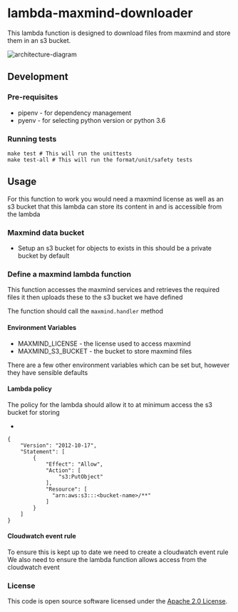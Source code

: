 
# lambda-maxmind-downloader

This lambda function is designed to download files from maxmind and store
them in an s3 bucket.

![architecture-diagram](../master/images/architecture.png)

## Development

### Pre-requisites
- pipenv - for dependency management
- pyenv - for selecting python version or python 3.6

### Running tests
```
make test # This will run the unittests
make test-all # This will run the format/unit/safety tests
```

## Usage

For this function to work you would need a maxmind license as well
as an s3 bucket that this lambda can store its content in and is accessible from the lambda

### Maxmind data bucket
- Setup an s3 bucket for objects to exists in this should be a private bucket by default


### Define a maxmind lambda function

This function accesses the maxmind services and retrieves the required files it then uploads these to the s3 bucket we have defined

The function should call the ```maxmind.handler``` method

#### Environment Variables

- MAXMIND_LICENSE - the license used to access maxmind
- MAXMIND_S3_BUCKET - the bucket to store maxmind files

There are a few other environment variables which can be set but, however they have sensible defaults

#### Lambda policy

The policy for the lambda should allow it to at minimum access the s3 bucket for storing
 
-  
```buildoutcfg
{
    "Version": "2012-10-17",
    "Statement": [
        {
            "Effect": "Allow",
            "Action": [
                "s3:PutObject"
            ],
            "Resource": [
              "arn:aws:s3:::<bucket-name>/**"
            ]
        }    
    ]
}
```

#### Cloudwatch event rule

To ensure this is kept up to date we need to create a cloudwatch event rule
We also need to ensure the lambda function allows access from the cloudwatch event

### License

This code is open source software licensed under the [Apache 2.0 License]("http://www.apache.org/licenses/LICENSE-2.0.html").
